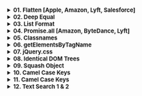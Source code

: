 <details >
 <summary style="font-size: small; font-weight: bold">01. Flatten [Apple, Amazon, Lyft, Salesforce]</summary>

###### 01

Question:
```js
// Single-level arrays are unaffected.
flatten([1, 2, 3]); // [1, 2, 3]

// Inner arrays are flattened into a single level.
flatten([1, [2, 3]]); // [1, 2, 3]
flatten([
  [1, 2],
  [3, 4],
]); // [1, 2, 3, 4]

// Flattens recursively.
flatten([1, [2, [3, [4, [5]]]]]); // [1, 2, 3, 4, 5]
```


<details >
 <summary style="font-size: medium; font-weight: bold">Solution</summary>

https://www.greatfrontend.com/questions/javascript/flatten

https://www.figma.com/board/whorUkUBWml2oad0gAJSy5/DSA-Summary?node-id=511-596&t=oq234ThQe08ssNUv-4
![img.png](img.png)
![img_1.png](img_1.png)
![img_2.png](img_2.png)


![img_3.png](img_3.png)

Since here we have Tree not graph that too not with any adjacency list, 
we need to use the above exact approach but take an idea from the same
<details >
 <summary style="font-size: small; font-weight: bold">Recursive(DFS)</summary>


My Solution - 1:

Using DFS
```js
export default function flatten(value) {
  let res = [];


  const flattenedChild = (arr) => {
    if(!arr)
      return;

    for(let a of arr){
      if(Array.isArray(a)){
        flattenedChild(a);
      }
      else{
        res.push(a);
      }
    }
  }

  flattenedChild(value);

  console.log("res : ", res);

  return res;
}
```


Solution-2:
```js
/**
 * @param {Array<*|Array>} value
 * @return {Array}
 */
export default function flatten(value) {
  return value.reduce(
    (acc, curr) => acc.concat(Array.isArray(curr) ? flatten(curr) : curr),
    [],
  );
}

```
</details>


<details >
 <summary style="font-size: small; font-weight: bold">Iterative</summary>

❌My BFS Solution:
<br>
This will yield wrong result 
```js
export default function flatten(value) {
  let queue = [...value];

  let res = [];

  while(queue.length > 0){
    let element = queue.shift();


    if(Array.isArray(element)){
        /**Using here spread operator is very important
         * as we might end-up in infinite loop
         */
      queue.push(...element);
      // queue = [...queue, ...element]
    }
    else{
      res.push(element);
    }

    console.log("queue : ", queue.length);
    console.log("element : ", element);
  }

  return res;
}
```
❌ `queue.push(element);`
<br>
The code will be running into an infinite loop because when an element is identified as an array, you are pushing the entire array (element) back onto the queue without flattening it. This causes the same array to be repeatedly processed, leading to an infinite loop.
<br>
✅ `queue.push(...element);`
<br>
Using here spread operator is very important as we might end-up in infinite loop


✅My Modified Solution:
```js
export default function flatten(value) {
  let queue = [...value];

  let res = [];

  while(queue.length > 0){
    let element = queue.shift();

    if(Array.isArray(element)){
        /**Here we are adding element at start of queue
         * instead of pushing it at the end
         */
      queue.unshift(...element);
    }
    else{
      res.push(element);
    }

    console.log("queue : ", queue.length);
    console.log("element : ", element);
  }

  return res;
}
```
</details>

</details>


</details>



<details >
 <summary style="font-size: small; font-weight: bold">02. Deep Equal</summary>

###### 02

<details >
 <summary style="font-size: small; font-weight: bold">Question</summary>

Implement a function `deepEqual` that performs a deep comparison between two values. It returns `true` if two input values are deemed equal, and returns `false` if not.

- You can assume there are only JSON-serializable values (numbers, strings, boolean, `null`, objects, arrays).
- There wouldn't be cyclic objects, i.e. objects with circular references.
```js
deepEqual('foo', 'foo'); // true
deepEqual({ id: 1 }, { id: 1 }); // true
deepEqual([1, 2, 3], [1, 2, 3]); // true
deepEqual([{ id: '1' }], [{ id: '2' }]); // false
```
</details>

<details >
 <summary style="font-size: small; font-weight: bold">Solution</summary>

<details >
 <summary style="font-size: small; font-weight: bold">`typeof()`</summary>

![img.png](img_4.png)

```javascript
typeof([])
// "object"

//Check if an object is an array
Array.isArray([])
```

Referred Article: https://developer.mozilla.org/en-US/docs/Web/JavaScript/Data_structures#bigint_type

</details>

My Solution:

**Note:** Read all comments very carefully, this problem looks simple, but because
so many edge case it might become tricky to understand.
```js
export default function deepEqual(valueA, valueB) {

  /**
   * This will cover all value comparison of below data type
   * 1. Undefined
   * 2. Boolean
   * 3. String
   * 4. Number
   * 
   * Also, this is the only condition that can return "true",
   * rest everything is trying to see for "false" case
   */
  if(valueA === valueB) 
      return true;

  if(typeof valueA !== typeof valueB)
    return false;

  /** 
   * In Object type check for below things because all of them
   * return "object" as their type 
   * 1. null
   * 2. Array
   * 3. Object
   */
  if(typeof valueA === 'object' && typeof valueB === 'object'){

    /**
     * One super important thing to note is that, since every
     * if statement is returning some value in every situation
     * hence we don't need else statement
     */

    if(valueA === null || valueB === null)
      return false;

    if(Array.isArray(valueA) && Array.isArray(valueB)){
      const lenA = valueA.length;
      const lenB = valueB.length

      if(lenA !== lenB)
        return false;

      for(let i = 0; i < lenA; i++){
        if(!deepEqual(valueA[i], valueB[i]))
          return false;
      }

      return true;
    }

    if(Array.isArray(valueA) || Array.isArray(valueB)){
      return false
    }

    const keysArrA = Object.keys(valueA);
    const keysArrB = Object.keys(valueB);

    const lenA = keysArrA.length;
    const lenB = keysArrB.length;

    if(lenA !== lenB)
      return false;

    for(let i = 0; i < lenA; i++){
      if(keysArrA[i] !== keysArrB[i])
        return false;

      if(!deepEqual(valueA[keysArrA[i]], valueB[keysArrB[i]]))
        return false;
    }

    return true;   
  }
}
```

For more solution and explaination on edge case refer:
https://www.greatfrontend.com/questions/javascript/deep-equal?list=one-week
</details>
</details>




<details >
 <summary style="font-size: small; font-weight: bold">03. List Format</summary>

###### 03

https://www.greatfrontend.com/questions/javascript/list-format?list=one-week
<details >
 <summary style="font-size: small; font-weight: bold">Question</summary>

![img_5.png](img_5.png)

```js
listFormat([]); // ''

listFormat(['Bob']); // 'Bob'
listFormat(['Bob', 'Alice']); // 'Bob and Alice'

listFormat(['Bob', 'Ben', 'Tim', 'Jane', 'John']);
// 'Bob, Ben, Tim, Jane and John'

listFormat(['Bob', 'Ben', 'Tim', 'Jane', 'John'], {
  length: 3,
}); // 'Bob, Ben, Tim and 2 others'

listFormat(['Bob', 'Ben', 'Tim', 'Jane', 'John'], {
  length: 4,
}); // 'Bob, Ben, Tim, Jane and 1 other'

listFormat(['Bob', 'Ben', 'Tim', 'Jane', 'John'], {
  length: 3,
  sorted: true,
}); // 'Ben, Bob, Jane and 2 others'

listFormat(['Bob', 'Ben', 'Tim', 'Jane', 'John', 'Bob'], {
  length: 3,
  unique: true,
}); // 'Bob, Ben, Tim and 2 others'

listFormat(['Bob', 'Ben', 'Tim', 'Jane', 'John'], {
  length: 3,
  unique: true,
}); // 'Bob, Ben, Tim and 2 others'

listFormat(['Bob', 'Ben', '', '', 'John']); // 'Bob, Ben and John'

```
</details>

<details >
 <summary style="font-size: small; font-weight: bold">Solution</summary>

```js
export default function listFormat(items, options) {
  let res = " and ";
  let remainCount = 0;

  // for(let i = 0; i < modifiedItems.length; i++){
  //   if(modifiedItems[i].length === 0){
  //     modifiedItems.splice(i,1);
  //     i--;
  //   }
  // }

  /* Remove falsey value such as '' */
  let modifiedItems = items.filter((item) => item);


  if(options?.unique){
    modifiedItems = Array.from(new Set(modifiedItems));
  }

  if(modifiedItems.length === 0)
    return '';

  if(modifiedItems.length === 1)
    return modifiedItems[0];

  if(options?.sorted){
    modifiedItems = [...modifiedItems.sort()];
  }

  

  if(options?.length && options?.length > 0  && modifiedItems.length > options?.length){
    remainCount = modifiedItems.length - options?.length;
  
    modifiedItems = [...modifiedItems.slice(0, options?.length)]
  }

  

  if(remainCount > 0){
    res += remainCount;
    res += remainCount > 1 ? " others" : " other"

    let initialPortion = "";
    const len = modifiedItems.length;
    for(let i = 0; i < len; i++){
      initialPortion += modifiedItems[i];
      initialPortion += i < len - 1 ? ', ' : '';
    }

    return initialPortion + res;
  }
  else{
    const lastItem = modifiedItems.pop();

    let initialPortion = "";
    const len = modifiedItems.length;
    for(let i = 0; i < len; i++){
      initialPortion += modifiedItems[i];
      initialPortion += i < len - 1 ? ', ' : '';
    }

    return initialPortion + res + lastItem;
  }
}
```
</details>
</details>





<details >
 <summary style="font-size: small; font-weight: bold">04. Promise.all [Amazon, ByteDance, Lyft]</summary>

###### 04

[1-important-concept -> 04-js-concept -> polyfills -> promise.all](../../1-important-concept/04-js-concept/polyfills/readme.md)
</details>




<details >
 <summary style="font-size: small; font-weight: bold">05. Classnames</summary>

###### 05

https://www.greatfrontend.com/questions/javascript/classnames?list=one-week
![img_6.png](img_6.png)


Solution: 1(Using forEach)
![img_7.png](img_7.png)
```js
/**
 * @param {...(any|Object|Array<any|Object|Array>)} args
 * @return {string}
 */
export default function classNames(...args) {
  let res = '';

  args.forEach((arg) => {
    if(!arg)
      return;

    if(Array.isArray(arg)){
      arg.forEach((element) => {
        res += res.length > 0 ? ` ${classNames(element)}`: classNames(element);
      })

      return;
    }

    if(typeof arg === 'object'){
      const arr = Object.entries(arg);

      for(let [key, value] of arr){
        if(value && key)
          res += res.length > 0 ? ` ${classNames(key)}`: classNames(key);
      }
      
      return;
    }

    res += res.length > 0 ? ` ${arg}`: arg;
  })

  return res;
}
```

Solution-2: (Using For of)
```js
/**
 * @param {...(any|Object|Array<any|Object|Array>)} args
 * @return {string}
 */
export default function classNames(...args) {
  let res = '';

  for(let arg of args){
    // It will cover all falsey value: null, undefined, 0, "", false
    if(!arg)
      continue;

    if(Array.isArray(arg)){
      arg.forEach((element) => {
        res += res.length > 0 ? ` ${classNames(element)}`: classNames(element);
      })

      continue;
    }

    if(typeof arg === 'object'){
      const arr = Object.entries(arg);

      for(let [key, value] of arr){
        if(value && key)
          res += res.length > 0 ? ` ${classNames(key)}`: classNames(key);
      }

      continue;
    }

    res += res.length > 0 ? ` ${arg}`: arg;
  }


  return res;
}
```

Here we can use an array to store our result and return by using `return res.join(' ');`
</details>




<details >
 <summary style="font-size: small; font-weight: bold">06. getElementsByTagName</summary>

###### 06

Question:
![img_8.png](img_8.png)
https://www.greatfrontend.com/questions/javascript/get-elements-by-tag-name?list=one-week

Solution:
```js
/**
 * @param {Element} el
 * @param {string} tagName
 * @return {Array<Element>}
 */
export default function getElementsByTagName(el, tagNameParam) {
  const elements = [];
  const tagName = tagNameParam.toUpperCase();

  const fillElement = (element) => {

    if(element.tagName === tagName)
      elements.push(element);
    
    for(let child of element.children)
      fillElement(child);
  }

  for(let child of el.children){
    fillElement(child);
  }

  return elements;
}
```
</details>




<details >
 <summary style="font-size: small; font-weight: bold">07. jQuery.css</summary>

###### 07

**Question:**
![img_9.png](img_9.png)
https://www.greatfrontend.com/questions/javascript/jquery-css?list=one-week

Solution:

❌❌❌**Below Solution don't work**

```js
/**
 * @param {string} selector
 * @return {{css: Function}}
 */
export default function $(selector) {

const element = document.querySelector(selector);

  return {
    css: function (property, value) {

    if(!element)
          return undefined;

    if(!value){
      if(property === undefined)
        return undefined;

      const val = element.style[property];
      return val === '' ? undefined : val;
    }

    if(property)
      element.style[property] = value;
    
      return this;
    }
  } 
}
```
This solution might look like working for most testcase but it throw error:
```html
Error name:    "TypeError"
Error message: "Cannot read properties of undefined (reading 'css')"
```
Test Case:
```js
import $ from './jquery-css';

describe('jQuery.css', () => {
  beforeEach(() => {
    document.body.innerHTML = '<button style="color: blue">Click me</button>';
  });

 test('no elements match the selector', () => {
      expect(() => {
        // @ts-ignore
        $('no-such-thing').css('color', 'red').css('fontSize', '12px');
      }).not.toThrow();
    });
});
```

**IMPORTANT:** Since here there is no element with `no-such-thing` selector in given html, so above code
will return `undefined` which will cause error because next chained function will 
try to call `css` function on `undefined` element. Therefore it is important to always 
return this in **`CHAINED Function`** calls


✅Below is correct solution
```js
/**
 * @param {string} selector
 * @return {{css: Function}}
 */
export default function $(selector) {

const element = document.querySelector(selector);

  return {
    css: function (property, value) {
    
    if(!value){
      if(property === undefined)
        return undefined;

      if(!element)
          return undefined;

      const val = element.style[property];
      return val === '' ? undefined : val;
    }

    if(element && property)
      element.style[property] = value;
    
      return this;
    }
  } 
}
```

Only when things are defined we are getting inside and doing operation
of returning property value or setting value of property
</details>





<details >
 <summary style="font-size: small; font-weight: bold">08. Identical DOM Trees</summary>

###### 08

**Question:**
https://www.greatfrontend.com/questions/javascript/identical-dom-trees
![img_10.png](img_10.png)


**1. My Solution:**

**Below are solution pass all testcases but there are scenarios where it might fail.
So check for second solution from GreatFrontend**

```js
export default function identicalDOMTrees(nodeAParam, nodeBParam) {

  const isIdentical = (nodeA, nodeB) => {
    
    if(nodeA.tagName !== nodeB.tagName)
      return false;
    
    if(nodeA.classList.value !== nodeB.classList.value)
      return false;
    
    if(nodeA.children.length !== nodeB.children.length)
      return false;
    
    /**
     * `innerText` also clear all testcase but
     * scenario where display is none, innerText will skip
     * that part and might yield wrong result if anything
     * different is there in both node
     */
    if(nodeA.textContent !== nodeB.textContent)
      return false;
    
    if(JSON.stringify(nodeA.style) !== JSON.stringify(nodeB.style))
      return false;
      
    if(JSON.stringify(nodeA.dataset) !== JSON.stringify(nodeB.dataset))
       return false;
     

    for(let i = 0; i < nodeA.children.length; i++){
      if(!isIdentical(nodeA.children[i], nodeB.children[i]))
        return false;
    }

    return true;
  }

  return isIdentical(nodeAParam, nodeBParam)
}
```

**2. GreatFrontend Solution:**

```js
/**
 * @param {Node} nodeA
 * @param {Node} nodeB
 * @return {boolean}
 */
export default function identicalDOMTrees(nodeA, nodeB) {
  if (nodeA.nodeType !== nodeB.nodeType) {
    return false;
  }

  if (nodeA.nodeType === Node.TEXT_NODE) {
    return nodeA.textContent === nodeB.textContent;
  }

  // We can assume it's an element node from here on.
  if (nodeA.tagName !== nodeB.tagName) {
    return false;
  }

  if (nodeA.childNodes.length !== nodeB.childNodes.length) {
    return false;
  }

  if (nodeA.attributes.length !== nodeB.attributes.length) {
    return false;
  }

  const hasSameAttributes = nodeA
    .getAttributeNames()
    .every(
      (attrName) =>
        nodeA.getAttribute(attrName) === nodeB.getAttribute(attrName),
    );

  if (!hasSameAttributes) {
    return false;
  }

  return Array.prototype.every.call(nodeA.childNodes, (childA, index) =>
    identicalDOMTrees(childA, nodeB.childNodes[index]),
  );
}
```

There are quite a bit of DOM-specific APIs you will have to use to implement such a function. And it is ok if you are not familiar with them. In practice, you usually do not need to write low-level DOM manipulation code anymore.

Here are the DOM APIs we have covered in this solution:

1. We use `nodeType` when checking the types of nodes. There is a similar API called `tagName` that only works for HTML elements, not for text nodes and comment nodes. Check out this tutorial if you want to learn more about their differences.
2. We use the `childNodes` property - as opposed to the `children` property - to get the list of children nodes. The reason is, again, `children` only returns elements while `childNodes` returns all nodes, including text nodes and comment nodes. Check out this MDN page if you want to learn more about their differences.
3. We "borrowed" the `every` method from `Array.prototype` via `Array.prototype.every.call(treeA.childNodes)` as opposed to just calling every on `childNodes`. This is because what `childNodes` returns is not a JavaScript array, rather an array-like data structure called `NodeList`, which doesn't come with all the array methods right out of box. Calling array methods such as every on it would throw an error. The other way to use array methods on a `NodeList` is to convert it to an array first via `Array.from.` i.e. `Array.from(treeA.childNodes).every(...)`.


**3. One-liner Solution**

```js
function identicalDOMTrees(treeA, treeB) {
  return treeA.isEqualNode(treeB);
}
```
</details>




<details >
 <summary style="font-size: small; font-weight: bold">09. Squash Object</summary>

###### 09

![img_11.png](img_11.png)
Question: https://www.greatfrontend.com/questions/javascript/squash-object

**1. My Solution** 
```js
/**
 * @param {Object} obj
 * @return {Object}
 */
export default function squashObject(obj) {
    const res = {};

    solve(null, obj, res);

    return res;
}

function solve(parent, obj, res){

    const arr = Object.entries(obj);

    for(let [key, val] of arr){
        const newKey = parent ? (parent + (key ? '.' + key : '')) : key;

        if(typeof val === 'object'){
            if(val === null){
                res[newKey] = val;
            }
            /**
             * Below 'else if' not required because `Object.entries`
             * for Object.entries([1,2,3]) will return
             * [['0', 1], ['1', 2], ['2', 3]]
             */
            // else if(Array.isArray(val)){ 
            //   solve(newKey, {...val}, res)
            // }
            else{
                solve(newKey, val, res);
            }
        }
        else{
            res[newKey] = val;
        }
    }

    return res;
}
```

**2. Clean Solution Syntactically:**

```js
/**
 * @param {Object} obj
 * @return {Object}
 */
export default function squashObject(obj) {
  function squashImpl(obj_, path, output) {
    for (const [key, value] of Object.entries(obj_)) {
      if (typeof value !== 'object' || value === null) {
        output[path.concat(key).filter(Boolean).join('.')] = value;
      } else {
        squashImpl(value, path.concat(key), output);
      }
    }
  }

  const out = {};
  squashImpl(obj, [], out);
  return out;
}
```
</details>





<details >
 <summary style="font-size: small; font-weight: bold">10. Camel Case Keys</summary>

###### 10

![img_12.png](img_12.png)

Question: https://www.greatfrontend.com/questions/javascript/camel-case-keys?list=three-months


**1. My Solution:**
```js
/**
 * @param Object
 * @return Object
 */
export default function camelCaseKeys(object) {
  /**
   * If its not object then it will be plain value,
   * therefore just return 
  */
  if(typeof object !== 'object' || object === null)
    return object;

  if(Array.isArray(object)){
    const newArr = [];

    for(let el of object){
      newArr.push(camelCaseKeys(el));
    }

    return newArr;
  }

  
  const res = {};
  const arr = Object.entries(object);

  for(let [key, val] of arr){
    const newKey = convertKeyToCamelCase(key);
    const newValue = camelCaseKeys(val);
    res[newKey] = newValue;
  }

  return res;
}

function convertKeyToCamelCase(key){
  const arr = key.split('_');

  let res = arr[0].slice(0,1).toLowerCase() + arr[0].slice(1);

  for(let i = 1; i < arr.length; i++){
    let temp = arr[i].slice(0,1).toUpperCase() + arr[i].slice(1);
    res += temp;
  }

  return res;
}
```

**2. Clean Solution Syntactically:**
```js
/**
 * @param {string} str
 * @return {string}
 */
function camelCase(str) {
  return str
    .toLowerCase()
    .replace(/([_])([a-z])/g, (_match, _p1, p2) => p2.toUpperCase());
}

/**
 * @param Object
 * @return Object
 */
export default function camelCaseKeys(object) {
  if (Array.isArray(object)) {
    return object.map((item) => camelCaseKeys(item));
  }

  if (typeof object !== 'object' || object === null) {
    return object;
  }

  return Object.fromEntries(
    Object.entries(object).map(([key, value]) => [
      camelCase(key),
      camelCaseKeys(value),
    ]),
  );
}

```
</details>






<details >
 <summary style="font-size: small; font-weight: bold">11. Camel Case Keys</summary>

###### 11

![img_13.png](img_13.png)
Question: https://www.greatfrontend.com/questions/javascript/deep-clone?list=three-months


**1. My Solution:**
```js
/**
 * @template T
 * @param {T} value
 * @return {T}
 */
export default function deepClone(value) {
  if(typeof value !== 'object' || value === null)
    return value;

  if(Array.isArray(value)){
    const newArr = [];

    for(let val of value){
      newArr.push(deepClone(val));
    }

    return newArr;
  }

  const clonedObj = {};

  const arr = Object.entries(value);

  for(let [key, val] of arr){
    clonedObj[key] = deepClone(val);
  }

  return clonedObj;
}
```
Here are I am just trying to focus on value which are not a `Primitive type`,
any other value will have `reference` which we need to remove like `Object`, `Array` etc


**2. Clean Solution Syntactically:**
```js
/**
 * @template T
 * @param {T} value
 * @return {T}
 */
export default function deepClone(value) {
  if (typeof value !== 'object' || value === null) {
    return value;
  }

  if (Array.isArray(value)) {
    return value.map((item) => deepClone(item));
  }

  return Object.fromEntries(
    Object.entries(value).map(([key, value]) => [key, deepClone(value)]),
  );
}

```

**3. Not Allowed Solution:**

The easiest (but flawed) way to deep copy an object in JavaScript is to first serialize it and then deserialize it back via `JSON.stringify` and `JSON.parse`.

```js
export default function deepClone(value) {
  return JSON.parse(JSON.stringify(value));
}
```

Although this approach is acceptable given the input object only contains `null`, `boolean`, `number`, `string`, you should be aware of the downsides of this approach:

1. We can only copy non-symbol-keyed properties whose values are supported by JSON. Unsupported data types are simply ignored.
2. `JSON.stringify` also has other a few surprising behaviors such as converting Date objects to ISO timestamp strings, NaN and Infinity becoming null etc.


**4. One-Liner Solution:**

```js
const clonedObj = structuredClone(obj);
```
all major browsers have native support for performing deep clone via the `structuredClone` API.
https://web.dev/articles/structured-clone
</details>




<details >
 <summary style="font-size: small; font-weight: bold">12. Text Search 1 & 2</summary>

###### 12

### Text Search 1
![img_14.png](img_14.png)
Question: https://www.greatfrontend.com/questions/javascript/text-search?list=three-months

**1. My Solution:**

```js
/**
 * @param {string} text
 * @param {string} query
 * @return {string}
 */
export default function textSearch(text, query) {
  const len = query.length;
  if(len === 0)
    return text;

  let res = "";
  let start = 0;
  const queryLow = query.toLowerCase();

  for(let i = len; i < text.length; i++){
    const word = text.substring(i - len, i);
    if(word.toLowerCase() === queryLow){
      res += text.substring(start, i - len) + `<b>${word}</b>`;
      start = i;
      i = i + len - 1;
    }
    console.log("res : ", res);
  }
  res += text.substring(start, text.length);
  
  return res.replaceAll('</b><b>', '');
}
```


### Text Search 2
![img_15.png](img_15.png)
https://www.greatfrontend.com/questions/javascript/text-search-ii?list=three-months

**Solution:**

Above solution won't work here since we have overlapping and multiple queries

```js
// #1: Basic case.
// text: "aaabcaa", queries: ['abc']
// boldChars: [false, false, true, true, true, false, false]
// result: "aa<b>abc</b>aa"

// #2: Non-overlapping case.
// text: "aaabcaabc", queries: ['abc']
// boldChars: [false, false, true, true, true, false, true, true, true]
// result: "aa<b>abc</b>a<b>abc</b>"

// #3: Overlapping case.
// text: "baabcaa", queries: ['abc', 'aa']
// boldChars: [false, true, true, true, true, true true]
// result: "a<b>aabcaa</b>"

```

```js
/**
 * @param {string} text
 * @param {Array<string>} queries
 * @return {string}
 */
export default function textSearch(text, queries) {
  if (text.trim() === '') {
    return text;
  }

  const boldChars = Array.from({ length: text.length }, () => 0);

  for (const query of queries) {
    if (query.trim() === '') continue;
    for (let i = 0; i < text.length; ) {
      const substr = text.slice(i, i + query.length);
      if (substr.toLowerCase() === query.toLowerCase()) {
        boldChars.fill(1, i, i + query.length);
        // Start from next character if there's a match since one
        // character cannot match the same query more than once.
        i = i + query.length;
      } else {
        i++;
      }
    }
  }

  let highlightedString = '';
  for (let i = 0; i < text.length; i++) {
    // When the current character should be bolded
    // and the previous character should not be bolded,
    // append an opening tag to the final string.
    const shouldAddOpeningTag = boldChars[i] === 1 && boldChars[i - 1] !== 1;
    // When the current character should be bolded
    // and the next character should not be bolded,
    // append a closing tag to the final string.
    const shouldAddClosingTag = boldChars[i] === 1 && boldChars[i + 1] !== 1;
    let char = text[i];

    if (shouldAddOpeningTag) {
      char = '<b>' + char;
    }

    if (shouldAddClosingTag) {
      char = char + '</b>';
    }
    highlightedString += char;
  }

  return highlightedString;
}

```
</details>
